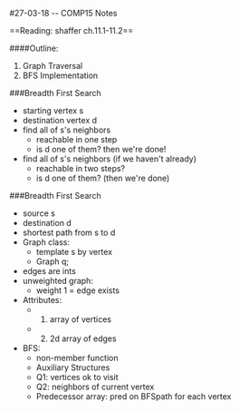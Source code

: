#27-03-18 -- COMP15 Notes

==Reading: shaffer ch.11.1-11.2==

####Outline:
1. Graph Traversal
2. BFS Implementation

###Breadth First Search
- starting vertex s
- destination vertex d
- find all of s's neighbors
	- reachable in one step
	- is d one of them? then we're done!
- find all of s's neighbors (if we haven't already)
	- reachable in two steps?
	- is d one of them? (then we're done)
	
###Breadth First Search
- source s 
- destination d
- shortest path from s to d
- Graph class:
	- template s by vertex
	- Graph <string> q;
- edges are ints
- unweighted graph:
	- weight 1 = edge exists
- Attributes:
	- 1. array of vertices
	- 2. 2d array of edges
- BFS: 
	- non-member function
	- Auxiliary Structures
	- Q1: vertices ok to visit
	- Q2: neighbors of current vertex
	- Predecessor array: pred on BFSpath for each vertex